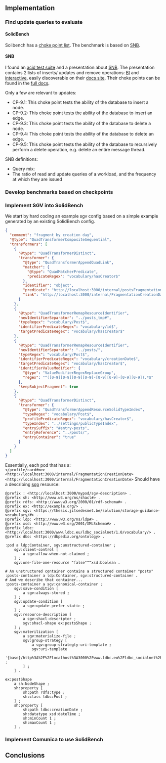 ## Implementation

### Find update queries to evaluate

#### SolidBench
Solibench has a [choke point list](https://github.com/SolidBench/SolidBench.js/blob/master/docs/choke-points.md).
The benchmark is based on [SNB](#snb).

#### SNB
I found an [acid test suite](https://github.com/ldbc/ldbc_acid) and a presentation about [SNB](https://ldbcouncil.org/docs/presentations/ldbc-snb-2022-11.pdf).
The presentation contains 2 lists of inserts/ updates and remove operations:
[BI](https://ldbcouncil.org/ldbc_snb_docs/workload-bi.pdf) and [interactive](https://ldbcouncil.org/ldbc_snb_docs/workload-interactive-v1.pdf),
easily discoverable on their [docs site](https://ldbcouncil.org/ldbc_snb_docs/).
Their choke points can be found in the [full docs](https://ldbcouncil.org/ldbc_snb_docs/ldbc-snb-specification.pdf).

Only a few are relevant to updates:
* CP-9.1: This choke point tests the ability of the database to insert a node.
* CP-9.2: This choke point tests the ability of the database to insert an edge.
* CP-9.3: This choke point tests the ability of the database to delete a node.
* CP-9.4: This choke point tests the ability of the database to delete an edge.
* CP-9.5: This choke point tests the ability of the database to recursively perform a delete operation, e.g. delete an entire message thread.


SNB definitions:
* Query mix: 
* The ratio of read and update queries of a workload, and the frequency at which they are issued 


### Develop benchmarks based on checkpoints


### Implement SGV into SolidBench

We start by hard coding an example sgv config based on a simple example generated by an existing SolidBench config.

```json
{
  "comment": "fragment by creation day",
  "@type": "QuadTransformerCompositeSequential",
  "transformers": [
    {
      "@type": "QuadTransformerDistinct",
      "transformer": {
        "@type": "QuadTransformerAppendQuadLink",
        "matcher": {
          "@type": "QuadMatcherPredicate",
          "predicateRegex": "vocabulary/hasCreator$"
        },
        "identifier": "object",
        "predicate": "http://localhost:3000/internal/postsFragmentation",
        "link": "http://localhost:3000/internal/FragmentationCreationDate"
      }
    },
    {
      "@type": "QuadTransformerRemapResourceIdentifier",
      "newIdentifierSeparator": "../posts_tmp#",
      "typeRegex": "vocabulary/Post$",
      "identifierPredicateRegex": "vocabulary/id$",
      "targetPredicateRegex": "vocabulary/hasCreator$"
    },
    {
      "@type": "QuadTransformerRemapResourceIdentifier",
      "newIdentifierSeparator": "../posts/",
      "typeRegex": "vocabulary/Post$",
      "identifierPredicateRegex": "vocabulary/creationDate$",
      "targetPredicateRegex": "vocabulary/hasCreator$",
      "identifierValueModifier": {
        "@type": "ValueModifierRegexReplaceGroup",
        "regex": "^([0-9][0-9][0-9][0-9]-[0-9][0-9]-[0-9][0-9]).*$"
      },
      "keepSubjectFragment": true
    },
    {
      "@type": "QuadTransformerDistinct",
      "transformer": {
        "@type": "QuadTransformerAppendResourceSolidTypeIndex",
        "typeRegex": "vocabulary/Post$",
        "profilePredicateRegex": "vocabulary/hasCreator$",
        "typeIndex": "../settings/publicTypeIndex",
        "entrySuffix": "#entry-posts",
        "entryReference": "../posts/",
        "entryContainer": "true"
      }
    }
  ]
}
```

Essentially, each pod that has a:  
`</profile/card#me> <http://localhost:3000/internal/FragmentationCreationDate> <http://localhost:3000/internal/FragmentationCreationDate>`
Should have a describing [sgo](../storage-guidance-vocabulary/index.md) resource:
```turtle
@prefix : <http://localhost:3000/mypod/sgv-description> .
@prefix sh: <http://www.w3.org/ns/shacl#> .
@prefix rdfs: <http://www.w3.org/2000/01/rdf-schema#> .
@prefix ex: <http://example.org/> .
@prefix sgv: <https://thesis.jitsedesmet.be/solution/storage-guidance-vocabulary/#> .
@prefix ldp: <http://www.w3.org/ns/ldp#> .
@prefix xsd: <http://www.w3.org/2001/XMLSchema#> .
@prefix ldbc: <http://localhost:3000/www.ldbc.eu/ldbc_socialnet/1.0/vocabulary/> .
@prefix dbo: <https://dbpedia.org/ontology> .

:pod a ldp:Container, sgv:unstructured-container ;
    sgv:client-control [
        a sgv:allow-when-not-claimed ;
    ] ;
    sgv:one-file-one-resource "false"^^xsd:boolean .

# An unstructured container contains a structured container "posts"
:posts-container a ldp:Container, sgv:structured-container .
# And we describe that container...
:posts-container a sgv:canonical-container ;
    sgv:save-condition [
        a sgv:always-stored ;
    ] ;
    sgv:update-condition [
        a sgv:update-prefer-static ;
    ] ;
    sgv:resource-description [
        a sgv:shacl-descriptor ;
        sgv:shacl-shape ex:postsShape ;
    ] ;
    sgv:materilization [
        a sgv:materialize-file ;
        sgv:group-strategy [
            a sgv:group-strategty-uri-template ;
            sgv:uri-template
                '{base}/http%3A%2F%2Flocalhost%3A3000%2Fwww.ldbc.eu%2Fldbc_socialnet%2F1.0%2Fvocabulary%2FcreationDate:10' ;
        ] ;
    ] .

ex:postShape
    a sh:NodeShape ;
    sh:property [
        sh:path rdfs:type ;
        sh:class ldbc:Post ; 
    ] ;
    sh:property [
        sh:path ldbc:creationDate ;
        sh:datatype xsd:dateTime ;
        sh:minCount 1 ;
        sh:maxCount 1 ;
    ] .
```


### Implement Comunica to use SolidBench

## Conclusions

